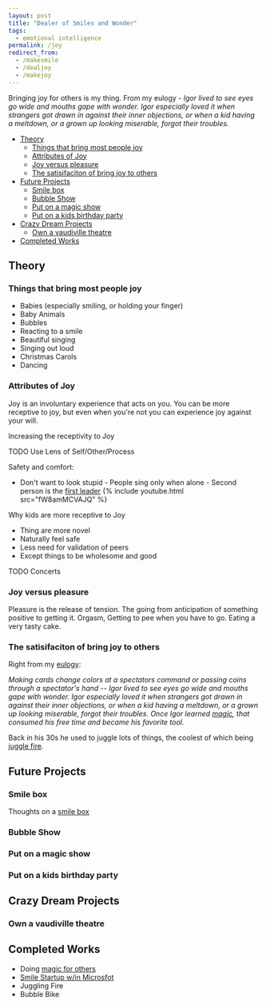 ```yaml
---
layout: post
title: "Dealer of Smiles and Wonder"
tags:
  - emotional intelligence
permalink: /joy
redirect_from:
  - /makesmile
  - /dealjoy
  - /makejoy
---
```


Bringing joy for others is my thing. From my eulogy - _Igor lived to see eyes go wide and mouths gape with wonder. Igor especially loved it when strangers got drawn in against their inner objections, or when a kid having a meltdown, or a grown up looking miserable, forgot their troubles._

<!-- prettier-ignore-start -->

<!-- vim-markdown-toc GFM -->

- [Theory](#theory)
    - [Things that bring most people joy](#things-that-bring-most-people-joy)
    - [Attributes of Joy](#attributes-of-joy)
    - [Joy versus pleasure](#joy-versus-pleasure)
    - [The satisifaciton of bring joy to others](#the-satisifaciton-of-bring-joy-to-others)
- [Future Projects](#future-projects)
    - [Smile box](#smile-box)
    - [Bubble Show](#bubble-show)
    - [Put on a magic show](#put-on-a-magic-show)
    - [Put on a kids birthday party](#put-on-a-kids-birthday-party)
- [Crazy Dream Projects](#crazy-dream-projects)
    - [Own a vaudiville theatre](#own-a-vaudiville-theatre)
- [Completed Works](#completed-works)

<!-- vim-markdown-toc -->
<!-- prettier-ignore-end -->

## Theory

### Things that bring most people joy

- Babies (especially smiling, or holding your finger)
- Baby Animals
- Bubbles
- Reacting to a smile
- Beautiful singing
- Singing out loud
- Christmas Carols
- Dancing

### Attributes of Joy

Joy is an involuntary experience that acts on you. You can be more receptive to joy, but even when you're not you can experience joy against your will.

Increasing the receptivity to Joy

TODO Use Lens of Self/Other/Process

Safety and comfort:

- Don't want to look stupid - People sing only when alone - Second person is the [first leader](https://www.youtube.com/watch?v=)
  {% include youtube.html src="fW8amMCVAJQ" %}

Why kids are more receptive to Joy

- Thing are more novel
- Naturally feel safe
- Less need for validation of peers
- Except things to be wholesome and good

TODO Concerts

### Joy versus pleasure

Pleasure is the release of tension. The going from anticipation of something positive to getting it. Orgasm, Getting to pee when you have to go. Eating a very tasty cake.

### The satisifaciton of bring joy to others

Right from my [eulogy](/eulogy):

_Making cards change colors at a spectators command or passing coins through a spectator's hand -- Igor lived to see eyes go wide and mouths gape with wonder. Igor especially loved it when strangers got drawn in against their inner objections, or when a kid having a meltdown, or a grown up looking miserable, forgot their troubles. Once Igor learned [magic](/magic), that consumed his free time and became his favorite tool._

Back in his 30s he used to juggle lots of things, the coolest of which being [juggle fire](http://ig66.blogspot.com/2014/08/accomplishment-unlocked-juggling-file.html?q=torches).

<!--
* To File
    * Handing out bells
    * Original Smile Service
    * Silly hats/clothes
    * Constantly had props with him and practicing.
    * How he treated homeless and strangers in passing
* Archived links
    * [Juggling Fire]    * The pass
* To live
    * Juggle passing with fire
    * Story telling voices
    * Smile Box Art Installation
    * Putting on a show
    * Being a master of ceremonies
    * Going to random juggling/side show/magic convention.
    * Volunteering for sick kids.

    -->

## Future Projects

### Smile box

Thoughts on a [smile box](https://igsmilebox.blogspot.com/2012/12/what-is-smilebox.html)

### Bubble Show

### Put on a magic show

### Put on a kids birthday party

## Crazy Dream Projects

### Own a vaudiville theatre

## Completed Works

- Doing [magic for others](/magic)
- [Smile Startup w/in Microsfot](https://igsmilebox.blogspot.com)
- Juggling Fire
- Bubble Bike
